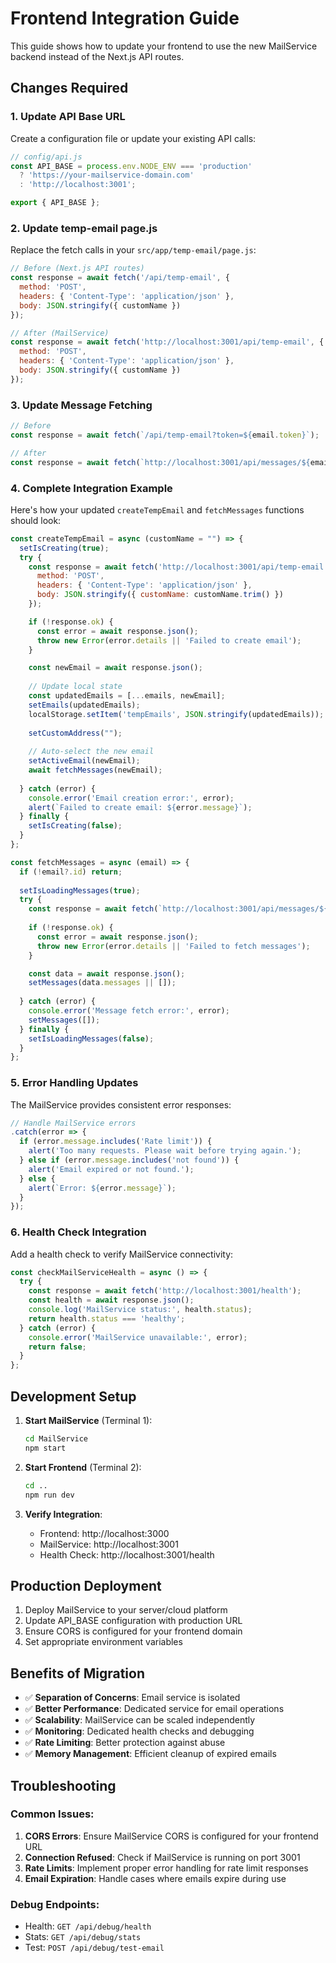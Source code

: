 # Frontend Integration Guide

This guide shows how to update your frontend to use the new MailService backend instead of the Next.js API routes.

## Changes Required

### 1. Update API Base URL

Create a configuration file or update your existing API calls:

```javascript
// config/api.js
const API_BASE = process.env.NODE_ENV === 'production' 
  ? 'https://your-mailservice-domain.com' 
  : 'http://localhost:3001';

export { API_BASE };
```

### 2. Update temp-email page.js

Replace the fetch calls in your `src/app/temp-email/page.js`:

```javascript
// Before (Next.js API routes)
const response = await fetch('/api/temp-email', {
  method: 'POST',
  headers: { 'Content-Type': 'application/json' },
  body: JSON.stringify({ customName })
});

// After (MailService)
const response = await fetch('http://localhost:3001/api/temp-email', {
  method: 'POST',
  headers: { 'Content-Type': 'application/json' },
  body: JSON.stringify({ customName })
});
```

### 3. Update Message Fetching

```javascript
// Before
const response = await fetch(`/api/temp-email?token=${email.token}`);

// After
const response = await fetch(`http://localhost:3001/api/messages/${email.id}`);
```

### 4. Complete Integration Example

Here's how your updated `createTempEmail` and `fetchMessages` functions should look:

```javascript
const createTempEmail = async (customName = "") => {
  setIsCreating(true);
  try {
    const response = await fetch('http://localhost:3001/api/temp-email', {
      method: 'POST',
      headers: { 'Content-Type': 'application/json' },
      body: JSON.stringify({ customName: customName.trim() })
    });

    if (!response.ok) {
      const error = await response.json();
      throw new Error(error.details || 'Failed to create email');
    }

    const newEmail = await response.json();
    
    // Update local state
    const updatedEmails = [...emails, newEmail];
    setEmails(updatedEmails);
    localStorage.setItem('tempEmails', JSON.stringify(updatedEmails));
    
    setCustomAddress("");
    
    // Auto-select the new email
    setActiveEmail(newEmail);
    await fetchMessages(newEmail);
    
  } catch (error) {
    console.error('Email creation error:', error);
    alert(`Failed to create email: ${error.message}`);
  } finally {
    setIsCreating(false);
  }
};

const fetchMessages = async (email) => {
  if (!email?.id) return;
  
  setIsLoadingMessages(true);
  try {
    const response = await fetch(`http://localhost:3001/api/messages/${email.id}`);
    
    if (!response.ok) {
      const error = await response.json();
      throw new Error(error.details || 'Failed to fetch messages');
    }

    const data = await response.json();
    setMessages(data.messages || []);
    
  } catch (error) {
    console.error('Message fetch error:', error);
    setMessages([]);
  } finally {
    setIsLoadingMessages(false);
  }
};
```

### 5. Error Handling Updates

The MailService provides consistent error responses:

```javascript
// Handle MailService errors
.catch(error => {
  if (error.message.includes('Rate limit')) {
    alert('Too many requests. Please wait before trying again.');
  } else if (error.message.includes('not found')) {
    alert('Email expired or not found.');
  } else {
    alert(`Error: ${error.message}`);
  }
});
```

### 6. Health Check Integration

Add a health check to verify MailService connectivity:

```javascript
const checkMailServiceHealth = async () => {
  try {
    const response = await fetch('http://localhost:3001/health');
    const health = await response.json();
    console.log('MailService status:', health.status);
    return health.status === 'healthy';
  } catch (error) {
    console.error('MailService unavailable:', error);
    return false;
  }
};
```

## Development Setup

1. **Start MailService** (Terminal 1):
   ```bash
   cd MailService
   npm start
   ```

2. **Start Frontend** (Terminal 2):
   ```bash
   cd ..
   npm run dev
   ```

3. **Verify Integration**:
   - Frontend: http://localhost:3000
   - MailService: http://localhost:3001
   - Health Check: http://localhost:3001/health

## Production Deployment

1. Deploy MailService to your server/cloud platform
2. Update API_BASE configuration with production URL
3. Ensure CORS is configured for your frontend domain
4. Set appropriate environment variables

## Benefits of Migration

- ✅ **Separation of Concerns**: Email service is isolated
- ✅ **Better Performance**: Dedicated service for email operations
- ✅ **Scalability**: MailService can be scaled independently
- ✅ **Monitoring**: Dedicated health checks and debugging
- ✅ **Rate Limiting**: Better protection against abuse
- ✅ **Memory Management**: Efficient cleanup of expired emails

## Troubleshooting

### Common Issues:

1. **CORS Errors**: Ensure MailService CORS is configured for your frontend URL
2. **Connection Refused**: Check if MailService is running on port 3001
3. **Rate Limits**: Implement proper error handling for rate limit responses
4. **Email Expiration**: Handle cases where emails expire during use

### Debug Endpoints:

- Health: `GET /api/debug/health`
- Stats: `GET /api/debug/stats`
- Test: `POST /api/debug/test-email`
